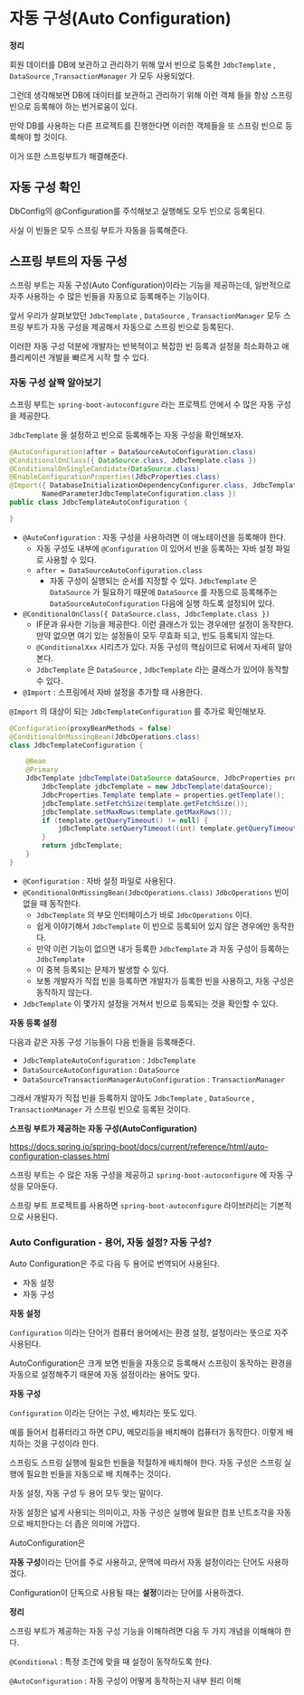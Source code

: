 # 자동 구성(Auto Configuration)

**정리**

회원 데이터를 DB에 보관하고 관리하기 위해 앞서 빈으로 등록한 `JdbcTemplate` , `DataSource` ,`TransactionManager` 가 모두 사용되었다.

그런데 생각해보면 DB에 데이터를 보관하고 관리하기 위해 이런 객체 들을 항상 스프링 빈으로 등록해야 하는 번거로움이 있다. 

만약 DB를 사용하는 다른 프로젝트를 진행한다면 이러한 객체들을 또 스프링 빈으로 등록해야 할 것이다.

이거 또한 스프링부트가 해결해준다.

## 자동 구성 확인

DbConfig의 @Configuration를 주석해보고 실행해도 모두 빈으로 등록된다.

사실 이 빈들은 모두 스프링 부트가 자동을 등록해준다.

## 스프링 부트의 자동 구성

스프링 부트는 자동 구성(Auto Configuration)이라는 기능을 제공하는데, 일반적으로 자주 사용하는 수 많은 빈들을 자동으로 등록해주는 기능이다.

앞서 우리가 살펴보았던 `JdbcTemplate` , `DataSource` , `TransactionManager` 모두 스프링 부트가 자동 구성을 제공해서 자동으로 스프링 빈으로 등록된다.

이러한 자동 구성 덕분에 개발자는 반복적이고 복잡한 빈 등록과 설정을 최소화하고 애플리케이션 개발을 빠르게 시작 할 수 있다.

### 자동 구성 살짝 알아보기

스프링 부트는 `spring-boot-autoconfigure` 라는 프로젝트 안에서 수 많은 자동 구성을 제공한다. 

`JdbcTemplate` 을 설정하고 빈으로 등록해주는 자동 구성을 확인해보자.

```java
@AutoConfiguration(after = DataSourceAutoConfiguration.class)
@ConditionalOnClass({ DataSource.class, JdbcTemplate.class })
@ConditionalOnSingleCandidate(DataSource.class)
@EnableConfigurationProperties(JdbcProperties.class)
@Import({ DatabaseInitializationDependencyConfigurer.class, JdbcTemplateConfiguration.class,
		NamedParameterJdbcTemplateConfiguration.class })
public class JdbcTemplateAutoConfiguration {

}
```

* `@AutoConfiguration` : 자동 구성을 사용하려면 이 애노테이션을 등록해야 한다.
  * 자동 구성도 내부에 `@Configuration` 이 있어서 빈을 등록하는 자바 설정 파일로 사용할 수 있다. 
  * `after = DataSourceAutoConfiguration.class`
    * 자동 구성이 실행되는 순서를 지정할 수 있다. `JdbcTemplate` 은 `DataSource` 가 필요하기 때문에 `DataSource` 를 자동으로 등록해주는 `DataSourceAutoConfiguration` 다음에 실행 하도록 설정되어 있다.
* `@ConditionalOnClass({ DataSource.class, JdbcTemplate.class })`
  * IF문과 유사한 기능을 제공한다. 이런 클래스가 있는 경우에만 설정이 동작한다. 만약 없으면 여기 있는 설정들이 모두 무효화 되고, 빈도 등록되지 않는다.
  * `@ConditionalXxx` 시리즈가 있다. 자동 구성의 핵심이므로 뒤에서 자세히 알아본다.
  * `JdbcTemplate` 은 `DataSource` , `JdbcTemplate` 라는 클래스가 있어야 동작할 수 있다. 
* `@Import` : 스프링에서 자바 설정을 추가할 때 사용한다.

`@Import` 의 대상이 되는 `JdbcTemplateConfiguration` 를 추가로 확인해보자.

```java
@Configuration(proxyBeanMethods = false)
@ConditionalOnMissingBean(JdbcOperations.class)
class JdbcTemplateConfiguration {

	@Bean
	@Primary
	JdbcTemplate jdbcTemplate(DataSource dataSource, JdbcProperties properties) {
		JdbcTemplate jdbcTemplate = new JdbcTemplate(dataSource);
		JdbcProperties.Template template = properties.getTemplate();
		jdbcTemplate.setFetchSize(template.getFetchSize());
		jdbcTemplate.setMaxRows(template.getMaxRows());
		if (template.getQueryTimeout() != null) {
			jdbcTemplate.setQueryTimeout((int) template.getQueryTimeout().getSeconds());
		}
		return jdbcTemplate;
	}
}
```

* `@Configuration` : 자바 설정 파일로 사용된다. 
* `@ConditionalOnMissingBean(JdbcOperations.class)` `JdbcOperations` 빈이 없을 때 동작한다.
  * `JdbcTemplate` 의 부모 인터페이스가 바로 `JdbcOperations` 이다.
  * 쉽게 이야기해서 `JdbcTemplate` 이 빈으로 등록되어 있지 않은 경우에만 동작한다.
  * 만약 이런 기능이 없으면 내가 등록한 `JdbcTemplate` 과 자동 구성이 등록하는 `JdbcTemplate`
  * 이 중복 등록되는 문제가 발생할 수 있다.
  * 보통 개발자가 직접 빈을 등록하면 개발자가 등록한 빈을 사용하고, 자동 구성은 동작하지 않는다.
* `JdbcTemplate` 이 몇가지 설정을 거쳐서 빈으로 등록되는 것을 확인할 수 있다.

**자동 등록 설정**

다음과 같은 자동 구성 기능들이 다음 빈들을 등록해준다.

* `JdbcTemplateAutoConfiguration` : `JdbcTemplate` 
* `DataSourceAutoConfiguration` : `DataSource` 
* `DataSourceTransactionManagerAutoConfiguration` : `TransactionManager`

그래서 개발자가 직접 빈을 등록하지 않아도 `JdbcTemplate` , `DataSource` , `TransactionManager` 가 스프링 빈으로 등록된 것이다.

**스프링 부트가 제공하는 자동 구성(AutoConfiguration)**

https://docs.spring.io/spring-boot/docs/current/reference/html/auto-configuration-classes.html

스프링 부트는 수 많은 자동 구성을 제공하고 `spring-boot-autoconfigure` 에 자동 구성을 모아둔다.

스프링 부트 프로젝트를 사용하면 `spring-boot-autoconfigure` 라이브러리는 기본적으로 사용된다.

### Auto Configuration - 용어, 자동 설정? 자동 구성? 

Auto Configuration은 주로 다음 두 용어로 번역되어 사용된다.

* 자동 설정 
* 자동 구성

**자동 설정**

`Configuration` 이라는 단어가 컴퓨터 용어에서는 환경 설정, 설정이라는 뜻으로 자주 사용된다. 

AutoConfiguration은 크게 보면 빈들을 자동으로 등록해서 스프링이 동작하는 환경을 자동으로 설정해주기 때문에 자동 설정이라는 용어도 맞다.

**자동 구성**

`Configuration` 이라는 단어는 구성, 배치라는 뜻도 있다.

예를 들어서 컴퓨터라고 하면 CPU, 메모리등을 배치해야 컴퓨터가 동작한다. 이렇게 배치하는 것을 구성이라 한다. 

스프링도 스프링 실행에 필요한 빈들을 적절하게 배치해야 한다. 자동 구성은 스프링 실행에 필요한 빈들을 자동으로 배 치해주는 것이다.

자동 설정, 자동 구성 두 용어 모두 맞는 말이다. 

자동 설정은 넓게 사용되는 의미이고, 자동 구성은 실행에 필요한 컴포 넌트조각을 자동으로 배치한다는 더 좁은 의미에 가깝다.

AutoConfiguration은 

**자동 구성**이라는 단어를 주로 사용하고, 문맥에 따라서 자동 설정이라는 단어도 사용하겠다.

Configuration이 단독으로 사용될 때는 **설정**이라는 단어를 사용하겠다.

**정리**

스프링 부트가 제공하는 자동 구성 기능을 이해하려면 다음 두 가지 개념을 이해해야 한다.

`@Conditional` : 특정 조건에 맞을 때 설정이 동작하도록 한다. 

`@AutoConfiguration` : 자동 구성이 어떻게 동작하는지 내부 원리 이해





